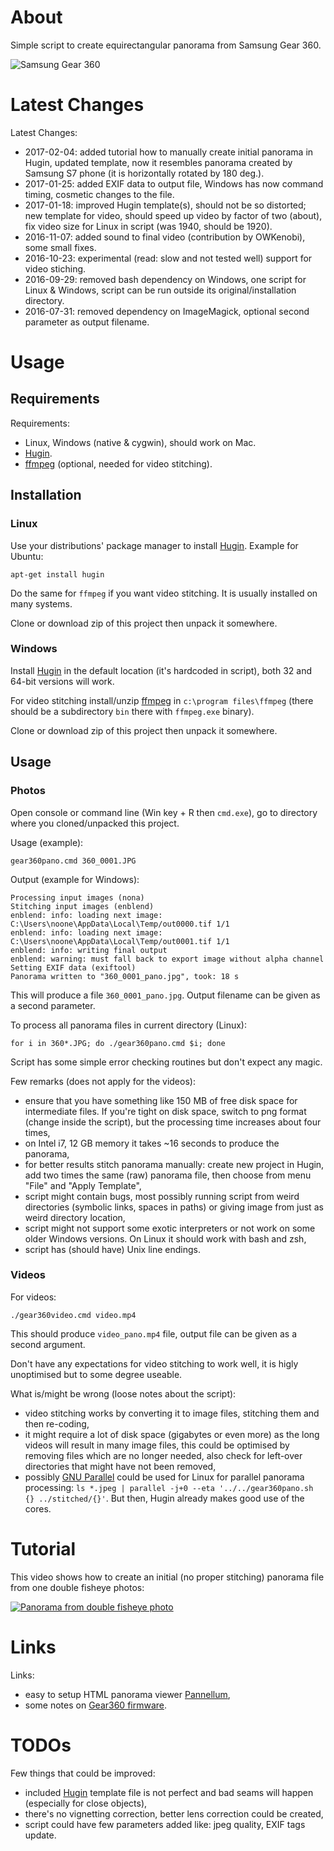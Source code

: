 # About

Simple script to create equirectangular panorama from Samsung Gear 360.

![Samsung Gear 360](http://www.samsung.com/us/explore/gear-360/assets/images/gear360.jpg)

# Latest Changes

Latest Changes:

- 2017-02-04: added tutorial how to manually create initial panorama in Hugin, updated template, now it resembles panorama created by Samsung S7 phone (it is horizontally rotated by 180 deg.).
- 2017-01-25: added EXIF data to output file, Windows has now command timing, cosmetic changes to the file.
- 2017-01-18: improved Hugin template(s), should not be so distorted; new template for video, should speed up video by factor of two (about), fix video size for Linux in script (was 1940, should be 1920).
- 2016-11-07: added sound to final video (contribution by OWKenobi), some small fixes.
- 2016-10-23: experimental (read: slow and not tested well) support for video stiching.
- 2016-09-29: removed bash dependency on Windows, one script for Linux & Windows, script can be run outside its original/installation directory.
- 2016-07-31: removed dependency on ImageMagick, optional second parameter as output filename.

# Usage

## Requirements

Requirements:

* Linux, Windows (native & cygwin), should work on Mac.
* [Hugin](http://hugin.sourceforge.net/).
* [ffmpeg](https://ffmpeg.org/download.html) (optional, needed for video stitching).

## Installation

### Linux

Use your distributions' package manager to install [Hugin](http://hugin.sourceforge.net/). Example for Ubuntu:

    apt-get install hugin
    
Do the same for ```ffmpeg``` if you want video stitching. It is usually installed on many systems.

Clone or download zip of this project then unpack it somewhere.

### Windows

Install [Hugin](http://hugin.sourceforge.net/) in the default location (it's hardcoded in script), both 32 and 64-bit versions will work.

For video stitching install/unzip [ffmpeg](https://ffmpeg.zeranoe.com/builds/) in ```c:\program files\ffmpeg``` (there should be
a subdirectory ```bin``` there with ```ffmpeg.exe``` binary).

Clone or download zip of this project then unpack it somewhere.

## Usage

### Photos

Open console or command line (Win key + R then ```cmd.exe```), go to directory where you cloned/unpacked this project.

Usage (example):

    gear360pano.cmd 360_0001.JPG

Output (example for Windows):

    Processing input images (nona)
    Stitching input images (enblend)
    enblend: info: loading next image: C:\Users\noone\AppData\Local\Temp/out0000.tif 1/1
    enblend: info: loading next image: C:\Users\noone\AppData\Local\Temp/out0001.tif 1/1
    enblend: info: writing final output
    enblend: warning: must fall back to export image without alpha channel
    Setting EXIF data (exiftool)
    Panorama written to "360_0001_pano.jpg", took: 18 s

This will produce a file `360_0001_pano.jpg`. Output filename can be given as a second parameter. 

To process all panorama files in current directory (Linux):

    for i in 360*.JPG; do ./gear360pano.cmd $i; done

Script has some simple error checking routines but don't expect any magic.

Few remarks (does not apply for the videos):

* ensure that you have something like 150 MB of free disk space for intermediate files. If you're tight on disk space, switch to png format (change inside the script), but the processing time increases about four times,
* on Intel i7, 12 GB memory it takes ~16 seconds to produce the panorama,
* for better results stitch panorama manually: create new project in Hugin, add two times the same (raw) panorama file, then choose from menu "File" and "Apply Template",
* script might contain bugs, most possibly running script from weird directories (symbolic links, spaces in paths) or giving image from just as weird directory location,
* script might not support some exotic interpreters or not work on some older Windows versions. On Linux it should work with bash and zsh,
* script has (should have) Unix line endings.

### Videos

For videos:

    ./gear360video.cmd video.mp4

This should produce ```video_pano.mp4``` file, output file can be given as a second argument.

Don't have any expectations for video stitching to work well, it is higly unoptimised but to some degree useable.

What is/might be wrong (loose notes about the script):

* video stitching works by converting it to image files, stitching them and then re-coding,
* it might require a lot of disk space (gigabytes or even more) as the long videos will result in many image files, this could be
optimised by removing files which are no longer needed, also check for left-over directories that might have not been removed,
* possibly [GNU Parallel](https://www.gnu.org/software/parallel/) could be used for Linux for parallel panorama processing:
```ls *.jpeg | parallel -j+0 --eta '../../gear360pano.sh {} ../stitched/{}'```. But then, Hugin already makes good use of
the cores.

# Tutorial

This video shows how to create an initial (no proper stitching) panorama file from one double fisheye photos:

[![Panorama from double fisheye photo](http://img.youtube.com/vi/QKQGT8VUN8g/0.jpg)](http://www.youtube.com/watch?v=QKQGT8VUN8g "Panorama from double fisheye photo")

# Links

Links:
* easy to setup HTML panorama viewer [Pannellum](https://pannellum.org/),
* some notes on [Gear360 firmware](https://github.com/ultramango/gear360reveng).

# TODOs

Few things that could be improved:

* included [Hugin](http://hugin.sourceforge.net/) template file is not perfect and bad seams will happen (especially for close objects),
* there's no vignetting correction, better lens correction could be created,
* script could have few parameters added like: jpeg quality, EXIF tags update.
